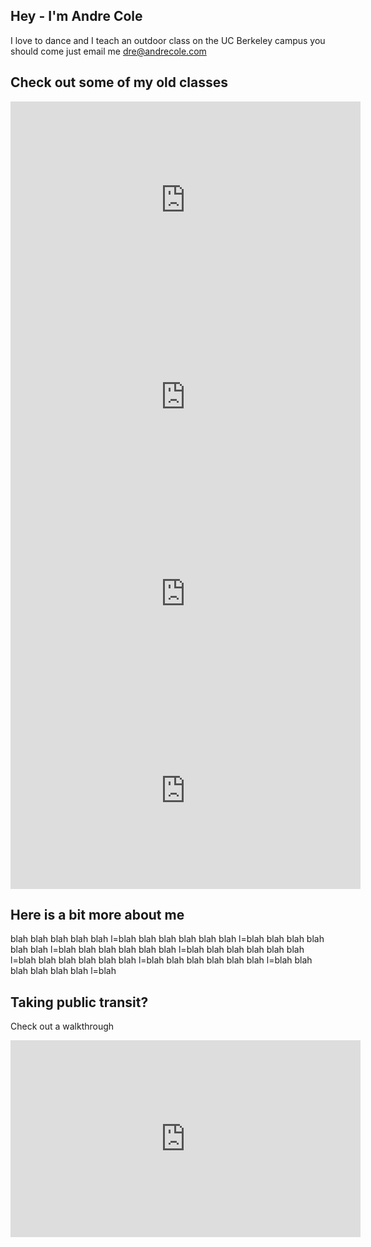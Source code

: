 ## Hey - I'm Andre Cole

I love to dance and I teach an outdoor class on the UC Berkeley campus you should come just email me dre@andrecole.com

## Check out some of my old classes

<iframe width="560" height="315" src="https://www.youtube.com/embed/tVtk2oDDjac" frameborder="0" allow="accelerometer; autoplay; clipboard-write; encrypted-media; gyroscope; picture-in-picture" allowfullscreen></iframe>

<iframe width="560" height="315" src="https://www.youtube.com/embed/rKsa1EvUW5E" frameborder="0" allow="accelerometer; autoplay; clipboard-write; encrypted-media; gyroscope; picture-in-picture" allowfullscreen></iframe>

<iframe width="560" height="315" src="https://www.youtube.com/embed/EDT0J6vqjNw" frameborder="0" allow="accelerometer; autoplay; clipboard-write; encrypted-media; gyroscope; picture-in-picture" allowfullscreen></iframe>

<iframe width="560" height="315" src="https://www.youtube.com/embed/w5sUSsZhiYA" frameborder="0" allow="accelerometer; autoplay; clipboard-write; encrypted-media; gyroscope; picture-in-picture" allowfullscreen></iframe>

## Here is a bit more about me

blah blah blah blah blah l=blah
blah blah blah blah blah l=blah
blah blah blah blah blah l=blah
blah blah blah blah blah l=blah
blah blah blah blah blah l=blah
blah blah blah blah blah l=blah
blah blah blah blah blah l=blah
blah blah blah blah blah l=blah

## Taking public transit?
Check out a walkthrough
<iframe width="560" height="315" src="https://www.youtube.com/embed/yfexhlnEWuA" frameborder="0" allow="accelerometer; autoplay; clipboard-write; encrypted-media; gyroscope; picture-in-picture" allowfullscreen></iframe>

